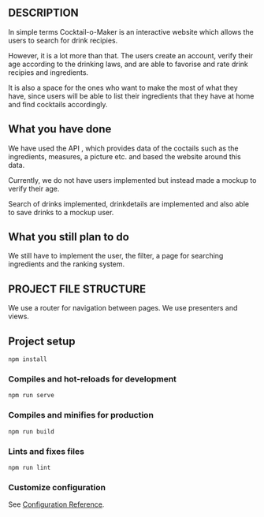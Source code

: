## DESCRIPTION ##
In simple terms Cocktail-o-Maker is an interactive website which allows the users to search for drink recipies.

However, it is a lot more than that. The users create an account, verify their age according to the drinking laws, 
and are able to favorise and rate drink recipies and ingredients.

It is also a space for the ones who want to make the most of what they have, since users will be able to list their 
ingredients that they have at home and find cocktails accordingly.


## What you have done ##
We have used the API , which provides data of the coctails such as the ingredients, measures, a picture etc. and 
based the website around this data.

Currently, we do not have users implemented but instead made a mockup to verify their age. 

Search of drinks implemented, drinkdetails are implemented and also able to save drinks to a mockup user.

## What you still plan to do ##
We still have to implement the user, the filter, a page for searching ingredients and the ranking system.

## PROJECT FILE STRUCTURE ##
We use a router for navigation between pages. We use presenters and views.



## Project setup
```
npm install
```

### Compiles and hot-reloads for development
```
npm run serve
```

### Compiles and minifies for production
```
npm run build
```

### Lints and fixes files
```
npm run lint
```

### Customize configuration
See [Configuration Reference](https://cli.vuejs.org/config/).
